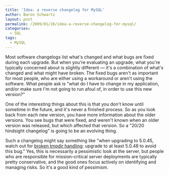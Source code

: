 ```yaml
---
title: 'Idea: a reverse changelog for MySQL'
author: Baron Schwartz
layout: post
permalink: /2009/01/26/idea-a-reverse-changelog-for-mysql/
categories:
  - SQL
tags:
  - MySQL
---
```

Most software changelogs list what's changed and what bugs are fixed during each upgrade. But when you're evaluating an upgrade, what you're typically concerned about is slightly different &#8212; it's a combination of what's changed and what might have broken. The fixed bugs aren't as important for most people, who are either using a workaround or aren't using the software. What people ask is "what do I have to change in my application, and/or make sure I'm not going to run afoul of, in order to use this new version?"

One of the interesting things about this is that you don't know until sometime in the future, and it's never a finished process. So as you look back from each new version, you have more information about the older versions. You see bugs that were fixed, and weren't known when an older version was released, but which affected that version. So a "20/20 hindsight changelog" is going to be an evolving thing.

Such a changelog might say something like "when upgrading to 5.0.45, watch out for [broken tmpdir handling][1]; upgrade to at least 5.0.48 to avoid this bug." Yes, this is necessarily a pessimistic look at the server, but people who are responsible for mission-critical server deployments are typically pretty conservative, and the good ones focus actively on identifying and managing risks. So it's a good kind of pessimism.

 [1]: http://bugs.mysql.com/bug.php?id=30287
